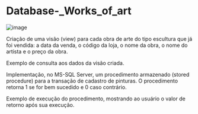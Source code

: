 # Database-_Works_of_art

![image](https://github.com/Vini28498/database_works_of_art/assets/63620777/c52bad12-3767-44e8-807b-0571d0449c5f)


Criação de uma visão (view) para cada obra de arte do tipo escultura que já foi vendida: a data da venda, o código da loja, o nome da obra, o nome do artista e o preço da obra.

Exemplo de consulta aos dados da visão criada.

Implementação, no MS-SQL Server, um procedimento armazenado (stored procedure) para a transação de cadastro de pinturas. O procedimento retorna 1 se for bem sucedido e 0 caso contrário.

Exemplo de execução do procedimento, mostrando ao usuário o valor de retorno após sua execução. 

